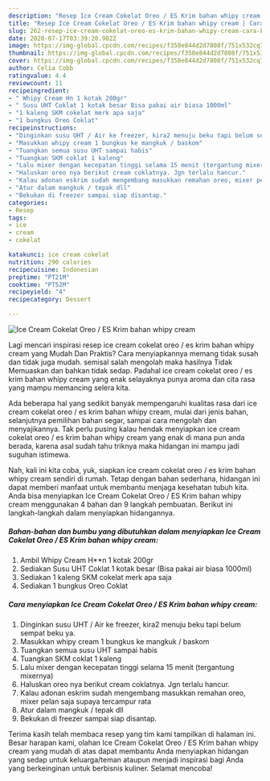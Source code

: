 ```yaml
---
description: "Resep Ice Cream Cokelat Oreo / ES Krim bahan whipy cream | Cara Buat Ice Cream Cokelat Oreo / ES Krim bahan whipy cream Yang Bisa Manjain Lidah"
title: "Resep Ice Cream Cokelat Oreo / ES Krim bahan whipy cream | Cara Buat Ice Cream Cokelat Oreo / ES Krim bahan whipy cream Yang Bisa Manjain Lidah"
slug: 262-resep-ice-cream-cokelat-oreo-es-krim-bahan-whipy-cream-cara-buat-ice-cream-cokelat-oreo-es-krim-bahan-whipy-cream-yang-bisa-manjain-lidah
date: 2020-07-17T03:39:20.982Z
image: https://img-global.cpcdn.com/recipes/f358e844d2d7808f/751x532cq70/ice-cream-cokelat-oreo-es-krim-bahan-whipy-cream-foto-resep-utama.jpg
thumbnail: https://img-global.cpcdn.com/recipes/f358e844d2d7808f/751x532cq70/ice-cream-cokelat-oreo-es-krim-bahan-whipy-cream-foto-resep-utama.jpg
cover: https://img-global.cpcdn.com/recipes/f358e844d2d7808f/751x532cq70/ice-cream-cokelat-oreo-es-krim-bahan-whipy-cream-foto-resep-utama.jpg
author: Celia Cobb
ratingvalue: 4.4
reviewcount: 11
recipeingredient:
- " Whipy Cream Hn 1 kotak 200gr"
- " Susu UHT Coklat 1 kotak besar Bisa pakai air biasa 1000ml"
- "1 kaleng SKM cokelat merk apa saja"
- "1 bungkus Oreo Coklat"
recipeinstructions:
- "Dinginkan susu UHT / Air ke freezer, kira2 menuju beku tapi belum sempat beku ya."
- "Masukkan whipy cream 1 bungkus ke mangkuk / baskom"
- "Tuangkan semua susu UHT sampai habis"
- "Tuangkan SKM coklat 1 kaleng"
- "Lalu mixer dengan kecepatan tinggi selama 15 menit (tergantung mixernya)"
- "Haluskan oreo nya berikut cream coklatnya. Jgn terlalu hancur."
- "Kalau adonan eskrim sudah mengembang masukkan remahan oreo, mixer pelan saja supaya tercampur rata"
- "Atur dalam mangkuk / tepak dll"
- "Bekukan di freezer sampai siap disantap."
categories:
- Resep
tags:
- ice
- cream
- cokelat

katakunci: ice cream cokelat 
nutrition: 290 calories
recipecuisine: Indonesian
preptime: "PT21M"
cooktime: "PT52M"
recipeyield: "4"
recipecategory: Dessert

---
```



![Ice Cream Cokelat Oreo / ES Krim bahan whipy cream](https://img-global.cpcdn.com/recipes/f358e844d2d7808f/751x532cq70/ice-cream-cokelat-oreo-es-krim-bahan-whipy-cream-foto-resep-utama.jpg)

Lagi mencari inspirasi resep ice cream cokelat oreo / es krim bahan whipy cream yang Mudah Dan Praktis? Cara menyiapkannya memang tidak susah dan tidak juga mudah. semisal salah mengolah maka hasilnya Tidak Memuaskan dan bahkan tidak sedap. Padahal ice cream cokelat oreo / es krim bahan whipy cream yang enak selayaknya punya aroma dan cita rasa yang mampu memancing selera kita.

Ada beberapa hal yang sedikit banyak mempengaruhi kualitas rasa dari ice cream cokelat oreo / es krim bahan whipy cream, mulai dari jenis bahan, selanjutnya pemilihan bahan segar, sampai cara mengolah dan menyajikannya. Tak perlu pusing kalau hendak menyiapkan ice cream cokelat oreo / es krim bahan whipy cream yang enak di mana pun anda berada, karena asal sudah tahu triknya maka hidangan ini mampu jadi suguhan istimewa.




Nah, kali ini kita coba, yuk, siapkan ice cream cokelat oreo / es krim bahan whipy cream sendiri di rumah. Tetap dengan bahan sederhana, hidangan ini dapat memberi manfaat untuk membantu menjaga kesehatan tubuh kita. Anda bisa menyiapkan Ice Cream Cokelat Oreo / ES Krim bahan whipy cream menggunakan 4 bahan dan 9 langkah pembuatan. Berikut ini langkah-langkah dalam menyiapkan hidangannya.

<!--inarticleads1-->

##### Bahan-bahan dan bumbu yang dibutuhkan dalam menyiapkan Ice Cream Cokelat Oreo / ES Krim bahan whipy cream:

1. Ambil  Whipy Cream H**n 1 kotak 200gr
1. Sediakan  Susu UHT Coklat 1 kotak besar (Bisa pakai air biasa 1000ml)
1. Sediakan 1 kaleng SKM cokelat merk apa saja
1. Sediakan 1 bungkus Oreo Coklat




<!--inarticleads2-->

##### Cara menyiapkan Ice Cream Cokelat Oreo / ES Krim bahan whipy cream:

1. Dinginkan susu UHT / Air ke freezer, kira2 menuju beku tapi belum sempat beku ya.
1. Masukkan whipy cream 1 bungkus ke mangkuk / baskom
1. Tuangkan semua susu UHT sampai habis
1. Tuangkan SKM coklat 1 kaleng
1. Lalu mixer dengan kecepatan tinggi selama 15 menit (tergantung mixernya)
1. Haluskan oreo nya berikut cream coklatnya. Jgn terlalu hancur.
1. Kalau adonan eskrim sudah mengembang masukkan remahan oreo, mixer pelan saja supaya tercampur rata
1. Atur dalam mangkuk / tepak dll
1. Bekukan di freezer sampai siap disantap.




Terima kasih telah membaca resep yang tim kami tampilkan di halaman ini. Besar harapan kami, olahan Ice Cream Cokelat Oreo / ES Krim bahan whipy cream yang mudah di atas dapat membantu Anda menyiapkan hidangan yang sedap untuk keluarga/teman ataupun menjadi inspirasi bagi Anda yang berkeinginan untuk berbisnis kuliner. Selamat mencoba!
